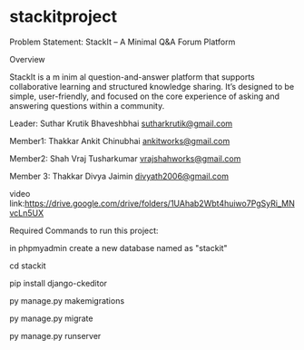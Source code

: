 # stackitproject
Problem Statement: StackIt – A Minimal Q&A Forum Platform

Overview

StackIt is a m inim al question-and-answer platform that supports collaborative
learning and structured knowledge sharing. It’s designed to be simple, user-friendly,
and focused on the core experience of asking and answering questions within a
community.

Leader: Suthar Krutik Bhaveshbhai
sutharkrutik@gmail.com

Member1: Thakkar Ankit Chinubhai
ankitworks@gmail.com

Member2: Shah Vraj Tusharkumar
vrajshahworks@gmail.com

Member 3: Thakkar Divya Jaimin
divyath2006@gmail.com

video link:https://drive.google.com/drive/folders/1UAhab2Wbt4huiwo7PgSyRi_MNvcLn5UX

Required Commands to run this project:

in phpmyadmin create a new database named as "stackit"

cd stackit

pip install django-ckeditor

py manage.py makemigrations

py manage.py migrate

py manage.py runserver
